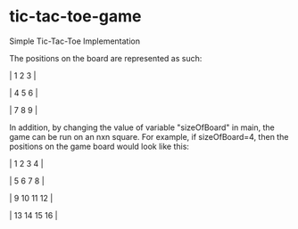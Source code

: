 # tic-tac-toe-game
Simple Tic-Tac-Toe Implementation

The positions on the board are represented as such: 

| 1 2 3 |

| 4 5 6 |

| 7 8 9 |

In addition, by changing the value of variable "sizeOfBoard" in main, the game can be run on an nxn square.  For example, if sizeOfBoard=4, then the positions on the game board would look like this:

| 1   2  3  4 |

| 5   6  7  8 |

| 9  10 11 12 |

| 13 14 15 16 |
